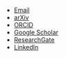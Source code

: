 <ul>
<li><a href="mailto:ulbrich.dennis@t-online.de">Email</i></a></li>
<li><a href="https://arxiv.org/search/math?searchtype=author&query=Ulbrich%2C+D">arXiv</a></li>
<li><a href="https://orcid.org/0000-0001-5541-011X">ORCID</a></li>
<li><a href="https://scholar.google.at/citations?user=b1u5plUAAAAJ&hl=de&oi=sra">Google Scholar</a></li>
<li><a href="https://www.researchgate.net/profile/Dennis-Ulbrich-2">ResearchGate</a></li>
<li><a href="https://www.linkedin.com/in/ulbrichdennis/">LinkedIn</a></li>
</ul>



